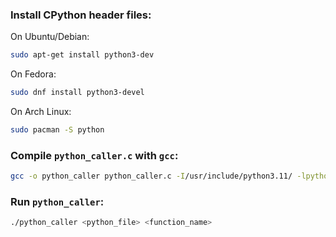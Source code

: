 ### Install CPython header files:

On Ubuntu/Debian:
```bash
sudo apt-get install python3-dev
```
On Fedora:
```bash
sudo dnf install python3-devel
```
On Arch Linux:
```bash
sudo pacman -S python
```

### Compile `python_caller.c` with `gcc`:

```bash
gcc -o python_caller python_caller.c -I/usr/include/python3.11/ -lpython3.11
```

### Run `python_caller`:

```bash
./python_caller <python_file> <function_name>
```